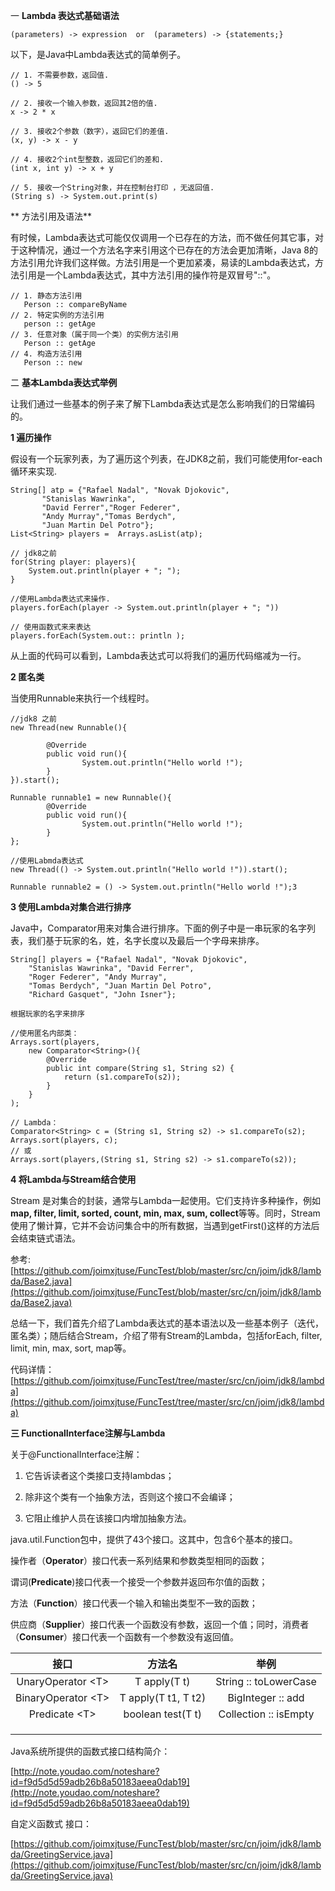 一 **Lambda 表达式基础语法**

```
(parameters) -> expression  or  (parameters) -> {statements;}
```

以下，是Java中Lambda表达式的简单例子。

```
// 1. 不需要参数，返回值.
() -> 5

// 2. 接收一个输入参数，返回其2倍的值.
x -> 2 * x

// 3. 接收2个参数（数字），返回它们的差值.
(x, y) -> x - y

// 4. 接收2个int型整数，返回它们的差和.
(int x, int y) -> x + y

// 5. 接收一个String对象，并在控制台打印 ，无返回值.
(String s) -> System.out.print(s)
```

** 方法引用及语法**

有时候，Lambda表达式可能仅仅调用一个已存在的方法，而不做任何其它事，对于这种情况，通过一个方法名字来引用这个已存在的方法会更加清晰，Java 8的方法引用允许我们这样做。方法引用是一个更加紧凑，易读的Lambda表达式，方法引用是一个Lambda表达式，其中方法引用的操作符是双冒号"::"。

```
// 1. 静态方法引用
   Person :: compareByName
// 2. 特定实例的方法引用
   person :: getAge 
// 3. 任意对象（属于同一个类）的实例方法引用
   Person :: getAge
// 4. 构造方法引用
   Person :: new
```

二 **基本Lambda表达式举例**

让我们通过一些基本的例子来了解下Lambda表达式是怎么影响我们的日常编码的。

**1 遍历操作**

假设有一个玩家列表，为了遍历这个列表，在JDK8之前，我们可能使用for-each循环来实现.

```
String[] atp = {"Rafael Nadal", "Novak Djokovic",  
       "Stanislas Wawrinka",  
       "David Ferrer","Roger Federer",  
       "Andy Murray","Tomas Berdych",  
       "Juan Martin Del Potro"};
List<String> players =  Arrays.asList(atp);

// jdk8之前
for(String player: players){
    System.out.println(player + "; "); 
}

//使用Lambda表达式来操作.
players.forEach(player -> System.out.println(player + "; "))

// 使用函数式来来表达
players.forEach(System.out:: println );
```

从上面的代码可以看到，Lambda表达式可以将我们的遍历代码缩减为一行。

**2 匿名类**

当使用Runnable来执行一个线程时。

```
//jdk8 之前
new Thread(new Runnable(){

        @Override
        public void run(){ 
                System.out.println("Hello world !");
        }
}).start();

Runnable runnable1 = new Runnable(){
        @Override
        public void run(){
                System.out.println("Hello world !");
        }
};

//使用Labmda表达式
new Thread(() -> System.out.println("Hello world !")).start();

Runnable runnable2 = () -> System.out.println("Hello world !");3
```

**3 使用Lambda对集合进行排序**

Java中，Comparator用来对集合进行排序。下面的例子中是一串玩家的名字列表，我们基于玩家的名，姓，名字长度以及最后一个字母来排序。

```
String[] players = {"Rafael Nadal", "Novak Djokovic",   
    "Stanislas Wawrinka", "David Ferrer",  
    "Roger Federer", "Andy Murray",  
    "Tomas Berdych", "Juan Martin Del Potro",  
    "Richard Gasquet", "John Isner"};
```

```
根据玩家的名字来排序

//使用匿名内部类：
Arrays.sort(players,
    new Comparator<String>(){
        @Override
        public int compare(String s1, String s2) {  
            return (s1.compareTo(s2));  
        }  
    }
);

// Lambda：
Comparator<String> c = (String s1, String s2) -> s1.compareTo(s2);
Arrays.sort(players, c);
// 或
Arrays.sort(players,(String s1, String s2) -> s1.compareTo(s2));
```

**4 将Lambda与Stream结合使用**

Stream 是对集合的封装，通常与Lambda一起使用。它们支持许多种操作，例如**map, filter, limit, sorted, count, min, max, sum, collect**等等。同时，Stream使用了懒计算，它并不会访问集合中的所有数据，当遇到getFirst\(\)这样的方法后会结束链式语法。

参考: [https://github.com/joimxjtuse/FuncTest/blob/master/src/cn/joim/jdk8/lambda/Base2.java](https://github.com/joimxjtuse/FuncTest/blob/master/src/cn/joim/jdk8/lambda/Base2.java)

总结一下，我们首先介绍了Lambda表达式的基本语法以及一些基本例子（迭代，匿名类）；随后结合Stream，介绍了带有Stream的Lambda，包括forEach, filter, limit, min, max, sort, map等。

代码详情：[https://github.com/joimxjtuse/FuncTest/tree/master/src/cn/joim/jdk8/lambda](https://github.com/joimxjtuse/FuncTest/tree/master/src/cn/joim/jdk8/lambda)

**三 FunctionalInterface注解与Lambda**

关于@FunctionalInterface注解：

1. 它告诉读者这个类接口支持lambdas；

2. 除非这个类有一个抽象方法，否则这个接口不会编译；

3. 它阻止维护人员在该接口内增加抽象方法。

java.util.Function包中，提供了43个接口。这其中，包含6个基本的接口。

操作者（**Operator**）接口代表一系列结果和参数类型相同的函数；

谓词\(**Predicate**\)接口代表一个接受一个参数并返回布尔值的函数；

方法（**Function**）接口代表一个输入和输出类型不一致的函数；

供应商（**Supplier**）接口代表一个函数没有参数，返回一个值；同时，消费者（**Consumer**）接口代表一个函数有一个参数没有返回值。

| 接口 | 方法名 | 举例 |
| :---: | :---: | :---: |
| UnaryOperator &lt;T&gt; | T apply\(T t\) | String :: toLowerCase |
| BinaryOperator &lt;T&gt; | T apply\(T t1, T t2\) | BigInteger :: add |
| Predicate &lt;T&gt; | boolean test\(T t\) | Collection :: isEmpty |
|  |  |  |
|  |  |  |
|  |  |  |

Java系统所提供的函数式接口结构简介：

[http://note.youdao.com/noteshare?id=f9d5d5d59adb26b8a50183aeea0dab19](http://note.youdao.com/noteshare?id=f9d5d5d59adb26b8a50183aeea0dab19)

自定义函数式 接口：

[https://github.com/joimxjtuse/FuncTest/blob/master/src/cn/joim/jdk8/lambda/GreetingService.java](https://github.com/joimxjtuse/FuncTest/blob/master/src/cn/joim/jdk8/lambda/GreetingService.java)


